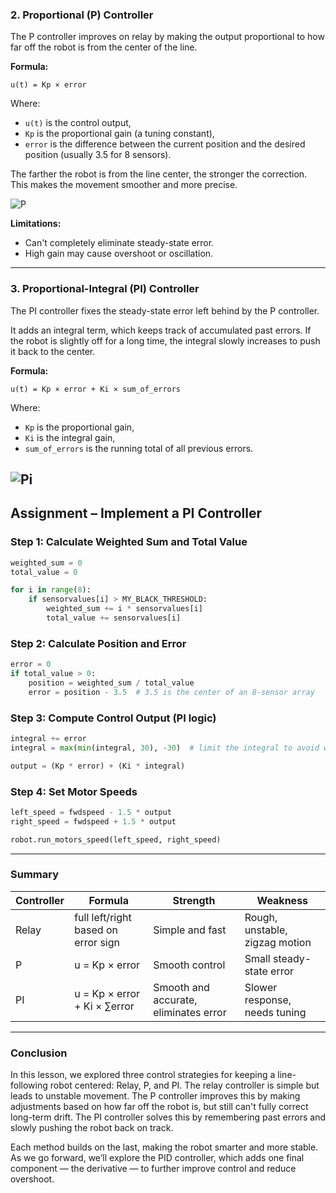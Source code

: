 ### 2. **Proportional (P) Controller**

The P controller improves on relay by making the output proportional to how far off the robot is from the center of the line.

**Formula:**

```
u(t) = Kp × error
```

Where:

- `u(t)` is the control output,
- `Kp` is the proportional gain (a tuning constant),
- `error` is the difference between the current position and the desired position (usually 3.5 for 8 sensors).

The farther the robot is from the line center, the stronger the correction. This makes the movement smoother and more precise.

![P](https://github.com/pranavk-2003/line-robot-curriculum/blob/assignments/images/module_8/p.png?raw=True)

**Limitations:**

- Can't completely eliminate steady-state error.
- High gain may cause overshoot or oscillation.

---

### 3. **Proportional-Integral (PI) Controller**

The PI controller fixes the steady-state error left behind by the P controller.

It adds an integral term, which keeps track of accumulated past errors. If the robot is slightly off for a long time, the integral slowly increases to push it back to the center.

**Formula:**

```
u(t) = Kp × error + Ki × sum_of_errors
```

Where:

- `Kp` is the proportional gain,
- `Ki` is the integral gain,
- `sum_of_errors` is the running total of all previous errors.

## ![Pi](https://github.com/pranavk-2003/line-robot-curriculum/blob/assignments/images/module_8/pi.png?raw=True)

## Assignment – Implement a PI Controller

### Step 1: Calculate Weighted Sum and Total Value

```python
weighted_sum = 0
total_value = 0

for i in range(8):
    if sensorvalues[i] > MY_BLACK_THRESHOLD:
        weighted_sum += i * sensorvalues[i]
        total_value += sensorvalues[i]
```

### Step 2: Calculate Position and Error

```python
error = 0
if total_value > 0:
    position = weighted_sum / total_value
    error = position - 3.5  # 3.5 is the center of an 8-sensor array
```

### Step 3: Compute Control Output (PI logic)

```python
integral += error
integral = max(min(integral, 30), -30)  # limit the integral to avoid windup

output = (Kp * error) + (Ki * integral)
```

### Step 4: Set Motor Speeds

```python
left_speed = fwdspeed - 1.5 * output
right_speed = fwdspeed + 1.5 * output

robot.run_motors_speed(left_speed, right_speed)
```

---

### Summary

| Controller | Formula                             | Strength                              | Weakness                       |
| ---------- | ----------------------------------- | ------------------------------------- | ------------------------------ |
| Relay      | full left/right based on error sign | Simple and fast                       | Rough, unstable, zigzag motion |
| P          | u = Kp × error                      | Smooth control                        | Small steady-state error       |
| PI         | u = Kp × error + Ki × ∑error        | Smooth and accurate, eliminates error | Slower response, needs tuning  |

---

### Conclusion

In this lesson, we explored three control strategies for keeping a line-following robot centered: Relay, P, and PI. The relay controller is simple but leads to unstable movement. The P controller improves this by making adjustments based on how far off the robot is, but still can't fully correct long-term drift. The PI controller solves this by remembering past errors and slowly pushing the robot back on track.

Each method builds on the last, making the robot smarter and more stable. As we go forward, we’ll explore the PID controller, which adds one final component — the derivative — to further improve control and reduce overshoot.
